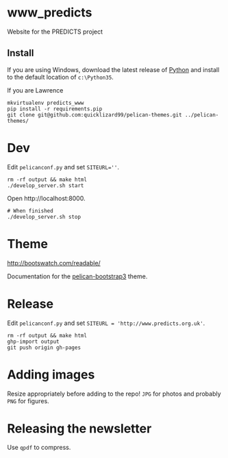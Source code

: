 # www_predicts
Website for the PREDICTS project

## Install

If you are using Windows, download the latest release of
[Python](https://www.python.org/) and install to the default location of
`c:\Python35`.

If you are Lawrence

```
mkvirtualenv predicts_www
pip install -r requirements.pip
git clone git@github.com:quicklizard99/pelican-themes.git ../pelican-themes/
```

# Dev
Edit `pelicanconf.py` and set `SITEURL=''`.

```
rm -rf output && make html
./develop_server.sh start
```

Open http://localhost:8000.

```
# When finished
./develop_server.sh stop
```

# Theme
http://bootswatch.com/readable/

Documentation for the
[pelican-bootstrap3](https://github.com/getpelican/pelican-themes/tree/master/pelican-bootstrap3)
theme.

# Release
Edit `pelicanconf.py` and set `SITEURL = 'http://www.predicts.org.uk'`.

```
rm -rf output && make html
ghp-import output
git push origin gh-pages
```

# Adding images
Resize appropriately before adding to the repo! `JPG` for photos and probably
`PNG` for figures.

# Releasing the newsletter

Use `qpdf` to compress.
